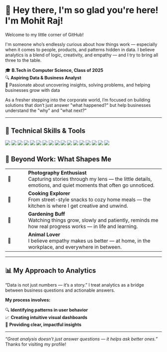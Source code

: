 # 👋 Hey there, I'm so glad you're here! I'm Mohit Raj!

Welcome to my little corner of GitHub!

I'm someone who’s endlessly curious about how things work — especially when it comes to people, products, and patterns hidden in data. I believe analytics is a blend of logic, creativity, and empathy — and I try to bring all three to the table.

🎓 **B.Tech in Computer Science, Class of 2025**  
🔍 **Aspiring Data & Business Analyst**  
🌟 Passionate about uncovering insights, solving problems, and helping businesses grow with data

As a fresher stepping into the corporate world, I’m focused on building solutions that don’t just answer "what happened?" but help businesses understand the "why" and "what next?"

---

## 🚀 Technical Skills & Tools

<p align="left">
  
<img src="https://img.shields.io/badge/Excel-217346?style=for-the-badge&logo=microsoft-excel&logoColor=white" />
<img src="https://img.shields.io/badge/Power%20BI-F2C811?style=for-the-badge&logo=power-bi&logoColor=black" />
<img src="https://img.shields.io/badge/Power%20Query-742774?style=for-the-badge&logo=microsoft&logoColor=white" />
<img src="https://img.shields.io/badge/DAX-0084d6?style=for-the-badge&logo=data&logoColor=white" />
<img src="https://img.shields.io/badge/SQL-4479A1?style=for-the-badge&logo=postgresql&logoColor=white" />
<img src="https://img.shields.io/badge/MS%20SQL%20Server-CC2927?style=for-the-badge&logo=microsoft-sql-server&logoColor=white" />
<img src="https://img.shields.io/badge/Python-3776AB?style=for-the-badge&logo=python&logoColor=white" />
<img src="https://img.shields.io/badge/Pandas-150458?style=for-the-badge&logo=pandas&logoColor=white" />
<img src="https://img.shields.io/badge/Numpy-013243?style=for-the-badge&logo=numpy&logoColor=white" />
<img src="https://img.shields.io/badge/Plotly-3F4F75?style=for-the-badge&logo=plotly&logoColor=white" />
<img src="https://img.shields.io/badge/Canva-00C4CC?style=for-the-badge&logo=canva&logoColor=white" />
<img src="https://img.shields.io/badge/Google%20Sheets-34A853?style=for-the-badge&logo=google-sheets&logoColor=white" />
<img src="https://img.shields.io/badge/PowerPoint-B7472A?style=for-the-badge&logo=microsoft-powerpoint&logoColor=white" />
<img src="https://img.shields.io/badge/Microsoft%20Office-D83B01?style=for-the-badge&logo=microsoft-office&logoColor=white" />
<img src="https://img.shields.io/badge/ChatGPT-00A67E?style=for-the-badge&logo=openai&logoColor=white" />
<img src="https://img.shields.io/badge/HTML5-E34F26?style=for-the-badge&logo=html5&logoColor=white" />
<img src="https://img.shields.io/badge/CSS3-1572B6?style=for-the-badge&logo=css3&logoColor=white" />

</p>


## 🧠 Beyond Work: What Shapes Me

<table> <tr> <td width="50">📸</td> <td><strong>Photography Enthusiast</strong><br> Capturing stories through my lens — the little details, emotions, and quiet moments that often go unnoticed.</td> </tr> <tr> <td>🍳</td> <td><strong>Cooking Explorer</strong><br> From street-style snacks to cozy home meals — the kitchen is where I get creative and unwind.</td> </tr> <tr> <td>🌱</td> <td><strong>Gardening Buff</strong><br> Watching things grow, slowly and patiently, reminds me how real progress works — in life and learning.</td> </tr> <tr> <td>🐾</td> <td><strong>Animal Lover</strong><br> I believe empathy makes us better — at home, in the workplace, and everywhere in between.</td> </tr> </table>

---

## 📊 My Approach to Analytics

“Data is not just numbers — it’s a story.”
 I treat analytics as a bridge between business questions and actionable answers. 

**My process involves:**

🔍 **Identifying patterns in user behavior**  
📈 **Creating intuitive visual dashboards**  
🎯 **Providing clear, impactful insights**

---

_“Great analysis doesn’t just answer questions — it helps ask better ones.”_  
Thanks for visiting my profile!

